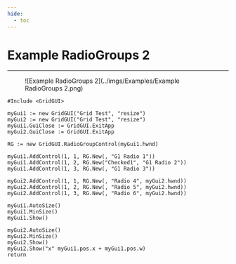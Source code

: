 ```yaml
---
hide:
  - toc
---
```

# Example RadioGroups 2

---
<figure markdown="1">
![Example RadioGroups 2](../imgs/Examples/Example RadioGroups 2.png)
</figure>

```AutoHotkey
#Include <GridGUI>

myGui1 := new GridGUI("Grid Test", "resize")
myGui2 := new GridGUI("Grid Test", "resize")
myGui1.GuiClose := GridGUI.ExitApp
myGui2.GuiClose := GridGUI.ExitApp

RG := new GridGUI.RadioGroupControl(myGui1.hwnd)

myGui1.AddControl(1, 1, RG.New(, "G1 Radio 1"))
myGui1.AddControl(1, 2, RG.New("Checked1", "G1 Radio 2"))
myGui1.AddControl(1, 3, RG.New(, "G1 Radio 3"))

myGui2.AddControl(1, 1, RG.New(, "Radio 4", myGui2.hwnd))
myGui2.AddControl(1, 2, RG.New(, "Radio 5", myGui2.hwnd))
myGui2.AddControl(1, 3, RG.New(, "Radio 6", myGui2.hwnd))

myGui1.AutoSize()
myGui1.MinSize()
myGui1.Show()

myGui2.AutoSize()
myGui2.MinSize()
myGui2.Show()
myGui2.Show("x" myGui1.pos.x + myGui1.pos.w)
return
```